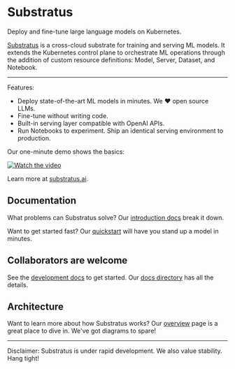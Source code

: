 # Substratus

Deploy and fine-tune large language models on Kubernetes.

[Substratus](https://www.substratus.ai) is a cross-cloud substrate for training
and serving ML models. It extends the Kubernetes control plane to orchestrate ML
operations through the addition of custom resource definitions: Model, Server,
Dataset, and Notebook.

---

Features:

* Deploy state-of-the-art ML models in minutes. We ❤️ open source LLMs.
* Fine-tune without writing code.
* Built-in serving layer compatible with OpenAI APIs.
* Run Notebooks to experiment. Ship an identical serving environment to production.

Our one-minute demo shows the basics:

[![Watch the video](https://img.youtube.com/vi/CLyXKJHIQ6A/hq2.jpg)](https://youtu.be/CLyXKJHIQ6A)

Learn more at [substratus.ai](https://www.substratus.ai).

## Documentation

What problems can Substratus solve? Our
[introduction docs](https://www.substratus.ai/docs) break it down.

Want to get started fast? Our
[quickstart](https://www.substratus.ai/docs/quickstart) will have you stand up a
model in minutes.

## Collaborators are welcome

See the [development docs](../docs/development.md) to get started. Our
[docs directory](../docs/) has all the details.

## Architecture

Want to learn more about how Substratus works? Our
[overview](https://www.substratus.ai/docs/overview) page is a
great place to dive in. We've got diagrams to spare!

---

Disclaimer: Substratus is under rapid development. We also value stability.
Hang tight!

